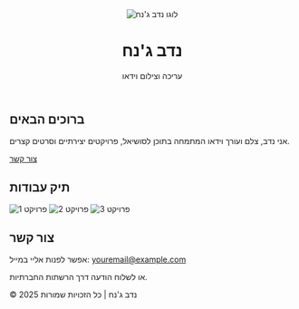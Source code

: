 <!DOCTYPE html>
<html lang="he">
<head>
  <meta charset="UTF-8" />
  <meta name="viewport" content="width=device-width, initial-scale=1.0" />
  <title>נדב ג'נח | עריכה וצילום וידאו</title>
  <link rel="stylesheet" href="style.css" />
</head>
<body>
  <header>
    <img src="logo.png" alt="לוגו נדב ג'נח" class="logo" />
    <h1>נדב ג'נח</h1>
    <p>עריכה וצילום וידאו</p>
  </header>

  <section class="intro">
    <h2>ברוכים הבאים</h2>
    <p>אני נדב, צלם ועורך וידאו המתמחה בתוכן לסושיאל, פרויקטים יצירתיים וסרטים קצרים.</p>
    <a href="#contact" class="btn">צור קשר</a>
  </section>

  <section class="portfolio">
    <h2>תיק עבודות</h2>
    <div class="gallery">
      <!-- כאן תוכל להכניס תמונות/סרטונים -->
      <img src="work1.jpg" alt="פרויקט 1" />
      <img src="work2.jpg" alt="פרויקט 2" />
      <img src="work3.jpg" alt="פרויקט 3" />
    </div>
  </section>

  <section id="contact" class="contact">
    <h2>צור קשר</h2>
    <p>אפשר לפנות אליי במייל: <a href="mailto:youremail@example.com">youremail@example.com</a></p>
    <p>או לשלוח הודעה דרך הרשתות החברתיות.</p>
  </section>

  <footer>
    <p>© 2025 נדב ג'נח | כל הזכויות שמורות</p>
  </footer>
</body>
</html>
